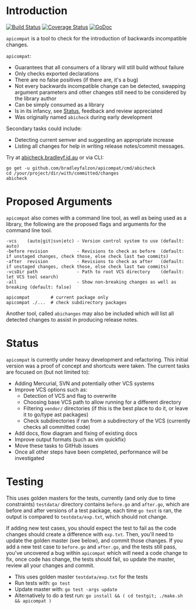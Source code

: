 # Introduction

[![Build Status](https://travis-ci.org/bradleyfalzon/apicompat.svg?branch=master)](https://travis-ci.org/bradleyfalzon/apicompat) [![Coverage Status](https://coveralls.io/repos/github/bradleyfalzon/apicompat/badge.svg?branch=master)](https://coveralls.io/github/bradleyfalzon/apicompat?branch=master) [![GoDoc](https://godoc.org/github.com/bradleyfalzon/apicompat?status.svg)](https://godoc.org/github.com/bradleyfalzon/apicompat)

`apicompat` is a tool to check for the introduction of backwards incompatible changes.

`apicompat`:
- Guarantees that all consumers of a library will still build without failure
- Only checks exported declarations
- There are no false positives (if there are, it's a bug)
- Not every backwards incompatible change can be detected, swapping argument parameters and other changes still need to
    be considered by the library author
- Can be simply consumed as a library
- Is in its infancy, see [Status](#status), feedback and review appreciated
- Was originally named `abicheck` during early development

Secondary tasks could include:
- Detecting current semver and suggesting an appropriate increase
- Listing all changes for help in writing release notes/commit messages.

Try at [abicheck.bradleyf.id.au](https://abicheck.bradleyf.id.au/) or via CLI:

```
go get -u github.com/bradleyfalzon/apicompat/cmd/abicheck
cd /your/project/dir/with/committed/changes
abicheck
```

# Proposed Arguments

`apicompat` also comes with a command line tool, as well as being used as a library, the following are the proposed flags
and arguments for the command line tool.

```
-vcs    (auto|git|svn|etc) - Version control system to use (default: auto)
-before revision           - Revisions to check as before  (default: if unstaged changes, check those, else check last two commits)
-after  revision           - Revisions to check as after   (default: if unstaged changes, check those, else check last two commits)
-vcsDir path               - Path to root VCS directory    (default: let VCS tool search)
-all                       - Show non-breaking changes as well as breaking (default: false)

apicompat        # current package only
apicompat ./...  # check subdirectory packages
```

Another tool, called `abichanges` may also be included which will list all detected changes to assist in producing
release notes.

# Status

`apicompat` is currently under heavy development and refactoring. This initial version was a proof of concept and shortcuts were taken. The current tasks are focused on (but not limited to):

- Adding Mercurial, SVN and potentially other VCS systems
- Improve VCS options such as:
    - Detection of VCS and flag to overwrite
    - Choosing base VCS path to allow running for a different directory
    - Filtering `vendor/` directories (if this is the best place to do it, or leave it to go/type ast packages)
    - Check subdirectories if ran from a subdirectory of the VCS (currently checks all committed code)
- Add docs, flow diagram and fixing of existing docs
- Improve output formats (such as vim quickfix)
- Move these tasks to GitHub issues
- Once all other steps have been completed, performance will be investigated

# Testing

This uses golden masters for the tests, currently (and only due to time constraints) `testdata/` directory contains `before.go`
and `after.go`, which are before and after versions of a test package, each time `go test` is ran, the output is compared to
`testdata/exp.txt`, which should not change.

If adding new test cases, you should expect the test to fail as the code changes should create a difference with `exp.txt`.
Then, you'll need to update the golden master (see below), and commit those changes. If you add a new test case to `before.go` and
`after.go`, and the tests still pass, you've uncovered a bug within `apicompat` which will need a code change to fix, once
code has change, the tests should fail, so update the master, review all your changes and commit.

- This uses golden master `testdata/exp.txt` for the tests
- Run tests with: `go test`
- Update master with: `go test -args update`
- Alternatively to do a test run: `go install && ( cd testgit; ./make.sh && apicompat )`

